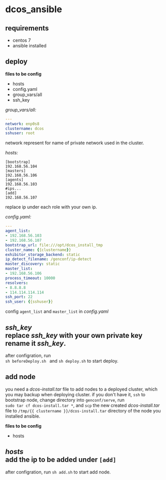 # dcos_ansible
## requirements
- centos 7
- ansible installed

## deploy
**files to be config**
- hosts
- config.yaml
- group_vars/all
- ssh_key

*group_vars/all:*
```yaml
---
network: enp0s8
clustername: dcos
sshuser: root
```
network represent for name of private network used in the cluster.

*hosts:*
```
[bootstrap]
192.168.56.104
[masters]
192.168.56.106
[agents]
192.168.56.103
#ips...
[add]
192.168.56.107
```
replace ip under each role with your own ip.

*config.yaml:*
```yaml
---
agent_list:
- 192.168.56.103
- 192.168.56.107
bootstrap_url: file:///opt/dcos_install_tmp
cluster_name: {{clustername}}
exhibitor_storage_backend: static
ip_detect_filename: /genconf/ip-detect
master_discovery: static
master_list:
- 192.168.56.106
process_timeout: 10000
resolvers:
- 8.8.8.8
- 114.114.114.114
ssh_port: 22
ssh_user: {{sshuser}}
```
config `agent_list` and `master_list` in *config.yaml*

*ssh_key*  
replace *ssh_key* with your own private key rename it *ssh_key*.
-------------------------------------------------------------------------
after configration, run   
`sh beforeDeploy.sh ` and `sh deploy.sh` to start deploy.
## add node
you need a *dcos-install.tar* file to add nodes to a deployed cluster, which you may backup when deploying cluster. if you don't have it, `ssh` to bootstrap node, change directory into `genconf/serve`, run  
`sudo tar cf dcos-install.tar *`, and `scp` the new created *dcos-install.tar* file to `/tmp/{{ clustername }}/dcos-install.tar` directory of the node you installed ansible.

**files to be config**
- hosts

*hosts*  
add the ip to be added under `[add]`
-----------------------------------------------------------------------
after configration, run 
`sh add.sh` to start add node.





